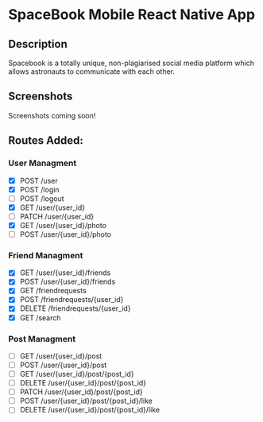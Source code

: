 # SpaceBook Mobile React Native App

## Description
Spacebook is a totally unique, non-plagiarised social media platform which allows astronauts to communicate with each other.

## Screenshots
Screenshots coming soon!

## Routes Added:

### User Managment
- [x] POST /user
- [x] POST /login
- [ ] POST /logout
- [x] GET /user/{user_id}
- [ ] PATCH /user/{user_id}
- [x] GET /user/{user_id}/photo
- [ ] POST /user/{user_id}/photo

### Friend Managment
- [x] GET /user/{user_id}/friends
- [x] POST /user/{user_id}/friends
- [x] GET /friendrequests
- [x] POST /friendrequests/{user_id}
- [x] DELETE /friendrequests/{user_id}
- [x] GET /search

### Post Managment
- [ ] GET /user/{user_id}/post
- [ ] POST /user/{user_id}/post
- [ ] GET /user/{user_id}/post/{post_id}
- [ ] DELETE /user/{user_id}/post/{post_id}
- [ ] PATCH /user/{user_id}/post/{post_id}
- [ ] POST /user/{user_id}/post/{post_id}/like
- [ ] DELETE /user/{user_id}/post/{post_id}/like